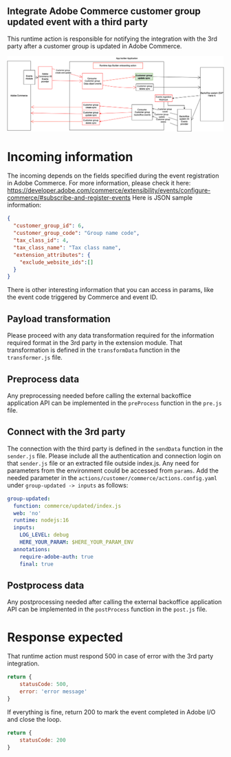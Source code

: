 ## Integrate Adobe Commerce customer group updated event with a third party
This runtime action is responsible for notifying the integration with the 3rd party after a customer group is updated in Adobe Commerce.

![Alt text](CommerceCustomerGroupUpdateSync.png "Title")

# Incoming information
The incoming depends on the fields specified during the event registration in Adobe Commerce. For more information, please check it here: https://developer.adobe.com/commerce/extensibility/events/configure-commerce/#subscribe-and-register-events
Here is JSON sample information:
```json
{
  "customer_group_id": 6,
  "customer_group_code": "Group name code",
  "tax_class_id": 4,
  "tax_class_name": "Tax class name",
  "extension_attributes": {
    "exclude_website_ids":[]
  }
}
```
There is other interesting information that you can access in params, like the event code triggered by Commerce and event ID.

## Payload transformation
Please proceed with any data transformation required for the information required format in the 3rd party in the extension module.
That transformation is defined in the `transformData` function in the `transformer.js` file.

## Preprocess data
Any preprocessing needed before calling the external backoffice application API can be implemented in the `preProcess` function in the `pre.js` file.

## Connect with the 3rd party
The connection with the third party is defined in the `sendData` function in the `sender.js` file.
Please include all the authentication and connection login on that `sender.js` file or an extracted file outside index.js.
Any need for parameters from the environment could be accessed from `params`. Add the needed parameter in the `actions/customer/commerce/actions.config.yaml` under `group-updated -> inputs` as follows:
```yaml
group-updated:
  function: commerce/updated/index.js
  web: 'no'
  runtime: nodejs:16
  inputs:
    LOG_LEVEL: debug
    HERE_YOUR_PARAM: $HERE_YOUR_PARAM_ENV
  annotations:
    require-adobe-auth: true
    final: true
```

## Postprocess data
Any postprocessing needed after calling the external backoffice application API can be implemented in the `postProcess` function in the `post.js` file.

# Response expected
That runtime action must respond 500 in case of error with the 3rd party integration.
```javascript
return {
    statusCode: 500,
    error: 'error message'
}

```
If everything is fine, return 200 to mark the event completed in Adobe I/O and close the loop.
```javascript
return {
    statusCode: 200
}
```
